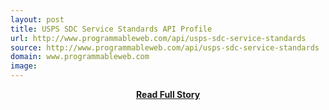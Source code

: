 ```yaml
---
layout: post
title: USPS SDC Service Standards API Profile
url: http://www.programmableweb.com/api/usps-sdc-service-standards
source: http://www.programmableweb.com/api/usps-sdc-service-standards
domain: www.programmableweb.com
image: 
---
```


<p></p>
<center><p><a href="http://www.programmableweb.com/api/usps-sdc-service-standards" style='padding:25px; font-sze:18px; font-weight: bold;'>Read Full Story</a></p></center>
